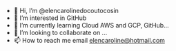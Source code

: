 - 👋 Hi, I’m @elencarolinedocoutocosin
- 👀 I’m interested in GitHub
- 🌱 I’m currently learning Cloud AWS and GCP, GitHub...
- 💞️ I’m looking to collaborate on ...
- 📫 How to reach me email elencaroline@hotmail.com

<!---
elencarolinedocoutocosin/elencarolinedocoutocosin is a ✨ special ✨ repository because its `README.md` (this file) appears on your GitHub profile.
You can click the Preview link to take a look at your changes.
--->
